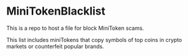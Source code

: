 # MiniTokenBlacklist
This is a repo to host a file for block MiniToken scams.

This list includes miniTokens that copy symbols of top coins in crypto markets or counterfeit popular brands.
